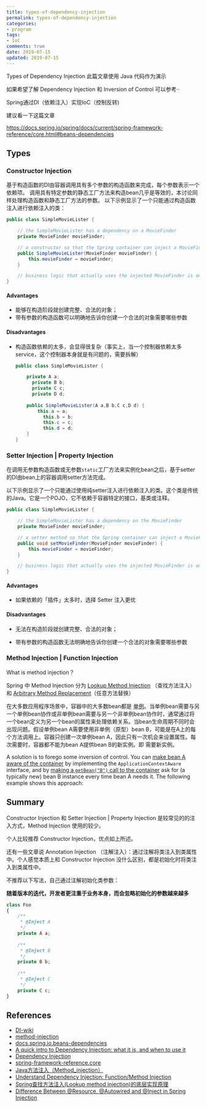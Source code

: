 ```yaml
---
title: types-of-dependency-injection
permalink: types-of-dependency-injection
categories:
- program
tags: 
- IoC
comments: true
date: 2019-07-15
updated: 2019-07-15
---
```


Types of Dependency Injection
此篇文章使用 Java 代码作为演示

如果希望了解 Dependency Injection 和  Inversion of Control 可以参考··

Spring通过DI（依赖注入）实现IoC（控制反转)

建议看一下这篇文章

https://docs.spring.io/spring/docs/current/spring-framework-reference/core.html#beans-dependencies

## Types

### Constructor Injection

基于构造函数的DI由容器调用具有多个参数的构造函数来完成，每个参数表示一个依赖项。 调用具有特定参数的静态工厂方法来构造bean几乎是等效的，本讨论同样处理构造函数和静态工厂方法的参数。 以下示例显示了一个只能通过构造函数注入进行依赖注入的类：

```java
public class SimpleMovieLister {

    // the SimpleMovieLister has a dependency on a MovieFinder
    private MovieFinder movieFinder;

    // a constructor so that the Spring container can inject a MovieFinder
    public SimpleMovieLister(MovieFinder movieFinder) {
        this.movieFinder = movieFinder;
    }

    // business logic that actually uses the injected MovieFinder is omitted...
}
```

#### Advantages

- 能够在构造阶段就创建完整、合法的对象；
- 带有参数的构造函数可以明确地告诉你创建一个合法的对象需要哪些参数

#### Disadvantages

- 构造函数依赖的太多，会显得很复杂（事实上，当一个控制器依赖太多service，这个控制器本身就是有问题的，需要拆解）

  ```java
  public class SimpleMovieLister {
  
      private A a;
  		private B b;
    	private C c;
    	private D d;
    
      public SimpleMovieLister(A a,B b,C c,D d) {
          this.a = a;
        	this.b = b;
        	this.c = c;
        	this.d = d;
      }
  }
  ```

  

### Setter Injection | Property Injection

在调用无参数构造函数或无参数`static`工厂方法来实例化bean之后，基于setter的DI由bean上的容器调用setter方法完成。

以下示例显示了一个只能通过使用纯setter注入进行依赖注入的类。这个类是传统的Java。它是一个POJO，它不依赖于容器特定的接口，基类或注释。

```java
public class SimpleMovieLister {

    // the SimpleMovieLister has a dependency on the MovieFinder
    private MovieFinder movieFinder;

    // a setter method so that the Spring container can inject a MovieFinder
    public void setMovieFinder(MovieFinder movieFinder) {
        this.movieFinder = movieFinder;
    }

    // business logic that actually uses the injected MovieFinder is omitted...
} 
```

#### Advantages

- 如果依赖的「插件」太多时，选择 Setter 注入更优

#### Disadvantages

- 无法在构造阶段就创建完整、合法的对象；

- 带有参数的构造函数无法明确地告诉你创建一个合法的对象需要哪些参数

  

### Method Injection | Function Injection 

What is method injection？

Spring 中 Method Injection 分为 [Lookup Method Injection](https://docs.spring.io/spring/docs/current/spring-framework-reference/core.html#beans-factory-lookup-method-injection) （查找方法注入）和 [Arbitrary Method Replacement](https://docs.spring.io/spring/docs/current/spring-framework-reference/core.html#beans-factory-arbitrary-method-replacement)（任意方法替换）

在大多数应用程序场景中，容器中的大多数bean都是 [单例](https://docs.spring.io/spring/docs/current/spring-framework-reference/core.html#beans-factory-scopes-singleton)。当单例bean需要与另一个单例bean协作或非单例bean需要与另一个非单例bean协作时，通常通过将一个bean定义为另一个bean的属性来处理依赖关系。当bean生命周期不同时会出现问题。假设单例bean A需要使用非单例（原型）bean B，可能是在A上的每个方法调用上。容器只创建一次单例bean A，因此只有一次机会来设置属性。每次需要时，容器都不能为bean A提供bean B的新实例。即 需要新实例。

A solution is to forego some inversion of control. You can [make bean A aware of the container](https://docs.spring.io/spring/docs/current/spring-framework-reference/core.html#beans-factory-aware) by implementing the `ApplicationContextAware` interface, and by [making a `getBean("B")` call to the container](https://docs.spring.io/spring/docs/current/spring-framework-reference/core.html#beans-factory-client) ask for (a typically new) bean B instance every time bean A needs it. The following example shows this approach:



## Summary

Constructor Injection 和 Setter Injection | Property Injection 是较常见的的注入方式，Method Injection 使用的较少。

个人比较推荐 Constructor Injection，优点如上所述。

还有一些文章说 Annotation Injection （注解注入）：通过注解将类注入到类属性中。个人感觉本质上和 Constructor Injection 没什么区别，都是初始化时将类注入到类属性中。

不推荐以下写法，自己通过注解初始化类参数：

**随着版本的迭代，开发者更注重于业务本身，而会忽略初始化的参数越来越多**

```php
class Foo
{
  	/**
     * @Inject A
     */
    private A a;
  
    /**
     * @Inject B
     */
    private B b;
  
    /**
     * @Inject C
     */
    private C c;
}
```



## References

- [DI-wiki](https://en.wikipedia.org/wiki/Dependency_injection)
- [method-injection](https://spring.io/blog/2004/08/06/method-injection/)
- [docs.spring.io.beans-dependencies](https://docs.spring.io/spring/docs/current/spring-framework-reference/core.html#beans-dependencies)
- [A quick intro to Dependency Injection: what it is, and when to use it](https://www.freecodecamp.org/news/a-quick-intro-to-dependency-injection-what-it-is-and-when-to-use-it-7578c84fa88f/)
- [Dependency Injection](https://www.tutorialsteacher.com/ioc/dependency-injection)
- [spring-framework-reference.core](https://docs.spring.io/spring/docs/current/spring-framework-reference/core.html)
- [Java方法注入（Method_injection）](http://www.qingpingshan.com/rjbc/java/255320.html)
- [Understand Dependency Injection: Function/Method Injection](https://www.c-sharpcorner.com/UploadFile/dacca2/understand-dependency-injection-functionmethod-injection/)
- [Spring查找方法注入(Lookup method injection)的底层实现原理](https://my.oschina.net/zudajun/blog/664659)
- [Difference Between @Resource, @Autowired and @Inject in Spring Injection](https://javabeat.net/difference-resource-autowired-inject-spring-injection/)